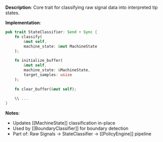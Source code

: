 **Description**: Core trait for classifying raw signal data into interpreted tip states.

**Implementation**: 
```rust
pub trait StateClassifier: Send + Sync {
    fn classify(
        &mut self, 
        machine_state: &mut MachineState
    );
    
    fn initialize_buffer(
        &mut self, 
        machine_state: &MachineState, 
        target_samples: usize
    );
    
    fn clear_buffer(&mut self);
    
    \\ ...
}
```

**Notes**: 
- Updates [[MachineState]] classification in-place
- Used by [[BoundaryClassifier]] for boundary detection
- Part of: Raw Signals → StateClassifier → [[PolicyEngine]] pipeline